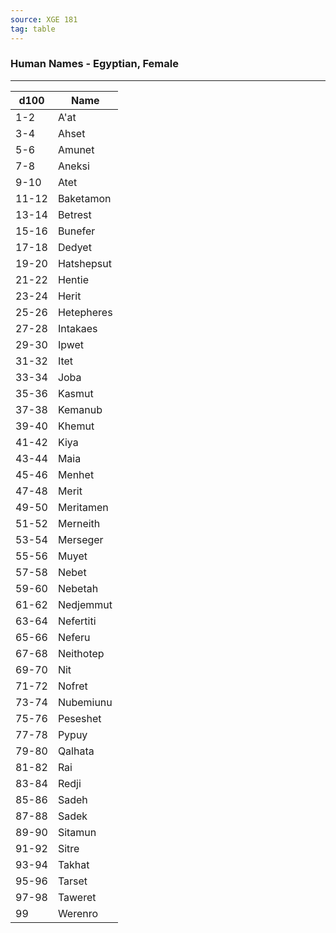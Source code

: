 ```yaml
---
source: XGE 181
tag: table
---
```


### Human Names - Egyptian, Female
---
|d100|Name|
|----|------------|
|1-2|A'at|
|3-4|Ahset|
|5-6|Amunet|
|7-8|Aneksi|
|9-10|Atet|
|11-12|Baketamon|
|13-14|Betrest|
|15-16|Bunefer|
|17-18|Dedyet|
|19-20|Hatshepsut|
|21-22|Hentie|
|23-24|Herit|
|25-26|Hetepheres|
|27-28|Intakaes|
|29-30|Ipwet|
|31-32|Itet|
|33-34|Joba|
|35-36|Kasmut|
|37-38|Kemanub|
|39-40|Khemut|
|41-42|Kiya|
|43-44|Maia|
|45-46|Menhet|
|47-48|Merit|
|49-50|Meritamen|
|51-52|Merneith|
|53-54|Merseger|
|55-56|Muyet|
|57-58|Nebet|
|59-60|Nebetah|
|61-62|Nedjemmut|
|63-64|Nefertiti|
|65-66|Neferu|
|67-68|Neithotep|
|69-70|Nit|
|71-72|Nofret|
|73-74|Nubemiunu|
|75-76|Peseshet|
|77-78|Pypuy|
|79-80|Qalhata|
|81-82|Rai|
|83-84|Redji|
|85-86|Sadeh|
|87-88|Sadek|
|89-90|Sitamun|
|91-92|Sitre|
|93-94|Takhat|
|95-96|Tarset|
|97-98|Taweret|
|99|Werenro|
